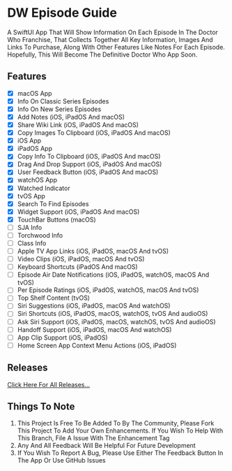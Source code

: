 # DW Episode Guide

A SwiftUI App That Will Show Information On Each Episode In The Doctor Who Franchise, That Collects Together All Key Information, Images And Links To Purchase, Along With Other Features Like Notes For Each Episode. Hopefully, This Will Become The Definitive Doctor Who App Soon.

## **Features**

- [x] macOS App
- [x] Info On Classic Series Episodes
- [x] Info On New Series Episodes
- [x] Add Notes (iOS, iPadOS And macOS)
- [x] Share Wiki Link (iOS, iPadOS And macOS)
- [x] Copy Images To Clipboard (iOS, iPadOS And macOS)
- [x] iOS App
- [x] iPadOS App
- [x] Copy Info To Clipboard (iOS, iPadOS And macOS)
- [x] Drag And Drop Support (iOS, iPadOS And macOS)
- [x] User Feedback Button (iOS, iPadOS And macOS)
- [x] watchOS App
- [x] Watched Indicator
- [x] tvOS App
- [x] Search To Find Episodes
- [x] Widget Support (iOS, iPadOS And macOS)
- [x] TouchBar Buttons (macOS)
- [ ] SJA Info
- [ ] Torchwood Info
- [ ] Class Info
- [ ] Apple TV App Links (iOS, iPadOS, macOS And tvOS)
- [ ] Video Clips (iOS, iPadOS, macOS And tvOS)
- [ ] Keyboard Shortcuts (iPadOS And macOS)
- [ ] Episode Air Date Notifications (iOS, iPadOS, watchOS, macOS And tvOS)
- [ ] Per Episode Ratings (iOS, iPadOS, watchOS, macOS And tvOS)
- [ ] Top Shelf Content (tvOS)
- [ ] Siri Suggestions (iOS, iPadOS, macOS And watchOS)
- [ ] Siri Shortcuts (iOS, iPadOS, macOS, watchOS, tvOS And audioOS)
- [ ] Ask Siri Support (iOS, iPadOS, macOS, watchOS, tvOS And audioOS)
- [ ] Handoff Support (iOS, iPadOS, macOS And watchOS)
- [ ] App Clip Support (iOS, iPadOS)
- [ ] Home Screen App Context Menu Actions (iOS, iPadOS)

## **Releases**

[Click Here For All Releases...](https://github.com/markydoodled/DW-Episode-Guide/releases)

## **Things To Note**

 1. This Project Is Free To Be Added To By The Community, Please Fork This Project To Add Your Own Enhancements. If You Wish To Help With This Branch, File A Issue With The Enhancement Tag
 2. Any And All Feedback Will Be Helpful For Future Development
 3. If You Wish To Report A Bug, Please Use Either The Feedback Button In The App Or Use GitHub Issues
